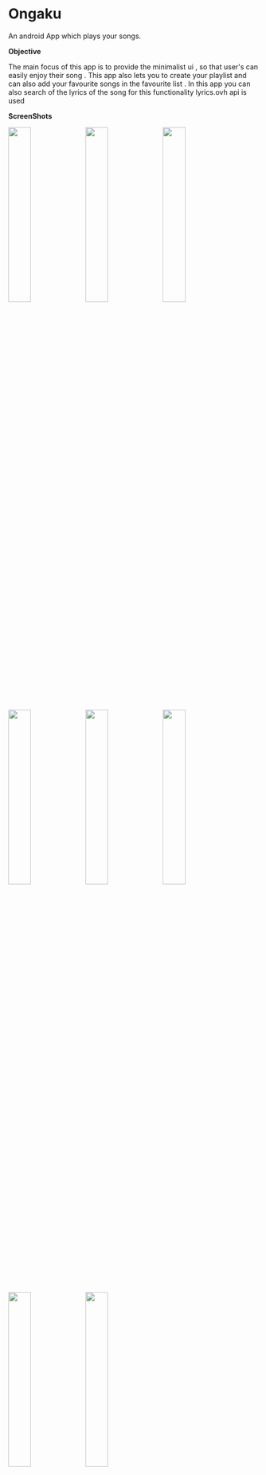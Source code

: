 # Ongaku
An android App which plays your songs.

__Objective__

The main focus of this app is to provide the  minimalist ui , so that user's can easily enjoy their song . This app also lets you to create your playlist and can also add your favourite songs in the favourite list . In this app you can also search of the lyrics of the song for  this functionality lyrics.ovh api is used

**ScreenShots**

<img src="https://user-images.githubusercontent.com/53369594/149992424-ed9c7105-0fd9-4dbe-ae8f-f7da4569670d.jpeg" width=30% height=30%>
<img src="https://user-images.githubusercontent.com/53369594/149992429-ad89bb88-02ec-45e6-9348-a2429f92b467.jpeg" width=30% height=30%>
<img src="https://user-images.githubusercontent.com/53369594/149992442-a582d74b-c88e-4d30-9128-c81ce5960e59.jpeg"  width=30% height=30%>
<img src="https://user-images.githubusercontent.com/53369594/149992451-b4dea88a-c9ad-42c6-9f52-17280abb9531.jpeg"  width=30% height=30%>
<img src="https://user-images.githubusercontent.com/53369594/149992454-c42103d1-c08b-4bb9-88dd-44c8f073fc41.jpeg"  width=30% height=30%>
<img src="https://user-images.githubusercontent.com/53369594/149992460-618f1d73-a0c1-4146-8ee5-e64416795d66.jpeg"  width=30% height=30%>
<img src="https://user-images.githubusercontent.com/53369594/149992466-19214f8d-1762-4ca4-b3b1-76924d3042e2.jpeg"  width=30% height=30%>
<img src="https://user-images.githubusercontent.com/53369594/149992475-3a7b059a-f516-435a-b6b5-593dbc4e97f7.jpeg"  width=30% height=30%>

